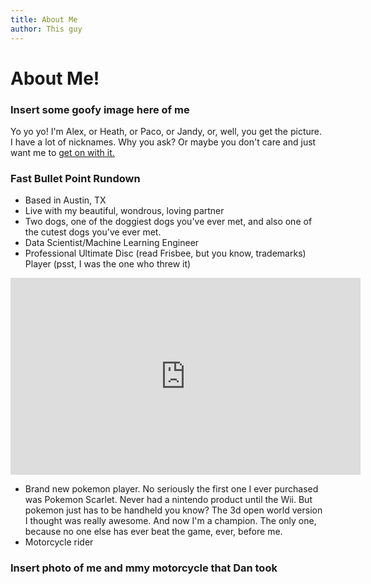 ```yaml
---
title: About Me
author: This guy
---
```

# About Me!

### Insert some goofy image here of me

Yo yo yo! I'm Alex, or Heath, or Paco, or Jandy, or, well, you get the picture. I have a lot of nicknames. Why you ask? Or maybe you don't care and just want me to [get on with it.](get-on-with-it.html)

### Fast Bullet Point Rundown
* Based in Austin, TX
* Live with my beautiful, wondrous, loving partner
* Two dogs, one of the doggiest dogs you've ever met, and also one of the cutest dogs you've ever met.
* Data Scientist/Machine Learning Engineer
* Professional Ultimate Disc (read Frisbee, but you know, trademarks) Player (psst, I was the one who threw it)

<iframe style="margin:0;top:50%;left:50%;" width="560" height="315" src="https://www.youtube.com/embed/HfXXianO5wU?start=15" title="YouTube video player" frameborder="0" allow="accelerometer; autoplay; clipboard-write; encrypted-media; gyroscope; picture-in-picture; web-share" allowfullscreen></iframe>

* Brand new pokemon player. No seriously the first one I ever purchased was Pokemon Scarlet. Never had a nintendo product until the Wii. But pokemon just has to be handheld you know? The 3d open world version I thought was really awesome. And now I'm a champion. The only one, because no one else has ever beat the game, ever, before me.
* Motorcycle rider 
### Insert photo of me and mmy motorcycle that Dan took
